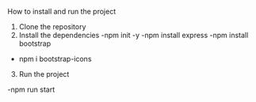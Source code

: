 How to install and run the project
1. Clone the repository
2. Install the dependencies
   -npm init -y
    -npm install express
    -npm install bootstrap
 - npm i bootstrap-icons


3. Run the project

-npm run start
```

